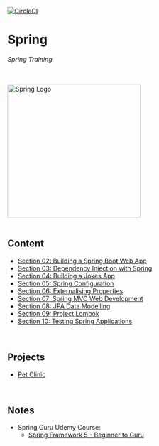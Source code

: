 [![CircleCI](https://dl.circleci.com/status-badge/img/gh/JRSmiffy/spring/tree/main.svg?style=svg)](https://dl.circleci.com/status-badge/redirect/gh/JRSmiffy/spring/tree/main)

# Spring
*Spring Training*

<br>
<br>

<img src="./resources/spring-icon.svg" alt="Spring Logo" width=300>

<br>
<br>

## Content
* [Section 02: Building a Spring Boot Web App](./content/02-build-spring-boot-app)
* [Section 03: Dependency Injection with Spring](./content/03-dependency-injection)
* [Section 04: Building a Jokes App](./content/04-build-jokes-app)
* [Section 05: Spring Configuration](./content/05-spring-configuration)
* [Section 06: Externalising Properties](./content/06-externalising-properties)
* [Section 07: Spring MVC Web Development](./content/07-spring-mvc-web-dev)
* [Section 08: JPA Data Modelling](./content/08-jpa-data-modelling)
* [Section 09: Project Lombok](./content/09-project-lombok)
* [Section 10: Testing Spring Applications](./content/10-testing-spring-apps)

<br>

## Projects
* [Pet Clinic](./content/projects/pet-clinic)

<br>

## Notes
* Spring Guru Udemy Course: 
    * [Spring Framework 5 - Beginner to Guru](https://www.udemy.com/course/spring-framework-5-beginner-to-guru/)